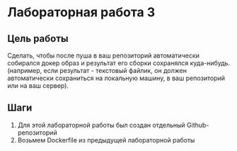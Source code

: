 # Лабораторная работа 3

## Цель работы

Сделать, чтобы после пуша в ваш репозиторий автоматически собирался докер образ и результат его сборки сохранялся куда-нибудь. (например, если результат - текстовый файлик, он должен автоматически сохраниться на локальную машину, в ваш репозиторий или на ваш сервер).

## Шаги

1. Для этой лабораторной работы был создан отдельный Github-репозиторий
2. Возьмем Dockerfile из предыдущей лабораторной работы
